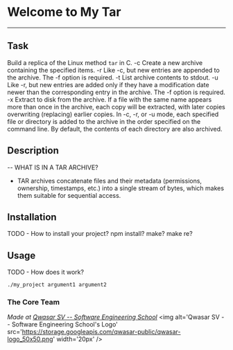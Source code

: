 # Welcome to My Tar
***

## Task
Build a replica of the Linux method `tar` in C.
-c Create a new archive containing the specified items.
-r Like -c, but new entries are appended to the archive. The -f option is required.
-t List archive contents to stdout.
-u Like -r, but new entries are added only if they have a modification date newer 
than the corresponding entry in the archive. The -f option is required.
-x Extract to disk from the archive. 
If a file with the same name appears more than once in the archive, 
each copy will be extracted, with later copies overwriting (replacing) earlier copies.
In -c, -r, or -u mode, 
each specified file or directory is added to the archive 
in the order specified on the command line. 
By default, the contents of each directory are also archived.

## Description
-- WHAT IS IN A TAR ARCHIVE?
- TAR archives concatenate files and their metadata (permissions, ownership, timestamps, etc.)
into a single stream of bytes, which makes them suitable for sequential access.

## Installation
TODO - How to install your project? npm install? make? make re?

## Usage
TODO - How does it work?
```
./my_project argument1 argument2
```

### The Core Team


<span><i>Made at <a href='https://qwasar.io'>Qwasar SV -- Software Engineering School</a></i></span>
<span><img alt='Qwasar SV -- Software Engineering School's Logo' src='https://storage.googleapis.com/qwasar-public/qwasar-logo_50x50.png' width='20px' /></span>
